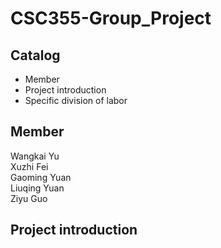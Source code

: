 CSC355-Group_Project
===
Catalog
---
* Member
* Project introduction
* Specific division of labor

Member
---
Wangkai Yu<br>
Xuzhi Fei<br>
Gaoming Yuan<br>
Liuqing Yuan<br>
Ziyu Guo<br>

Project introduction
---
